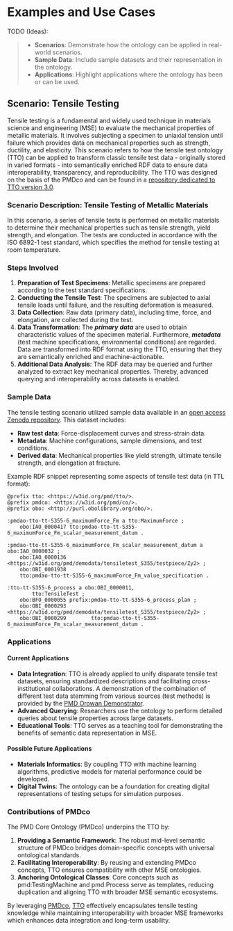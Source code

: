 # Examples and Use Cases

TODO (Ideas):
> - **Scenarios**: Demonstrate how the ontology can be applied in real-world scenarios.
> - **Sample Data**: Include sample datasets and their representation in the ontology.
> - **Applications**: Highlight applications where the ontology has been or can be used.

## Scenario: Tensile Testing

Tensile testing is a fundamental and widely used technique in materials science and engineering (MSE) to evaluate the mechanical properties of metallic materials. It involves subjecting a specimen to uniaxial tension until failure which provides data on mechanical properties such as strength, ductility, and elasticity. This scenario refers to how the tensile test ontology (TTO) can be applied to transform classic tensile test data - originally stored in varied formats - into semantically enriched RDF data to ensure data interoperability, transparency, and reproducibility. The TTO was designed on the basis of the PMDco and can be found in a [repository dedicated to TTO version 3.0](https://github.com/materialdigital/tensile-test-ontology).

### Scenario Description: Tensile Testing of Metallic Materials
In this scenario, a series of tensile tests is performed on metallic materials to determine their mechanical properties such as tensile strength, yield strength, and elongation. The tests are conducted in accordance with the ISO 6892-1 test standard, which specifies the method for tensile testing at room temperature.

### Steps Involved
1. **Preparation of Test Specimens**: Metallic specimens are prepared according to the test standard specifications.
2. **Conducting the Tensile Test**: The specimens are subjected to axial tensile loads until failure, and the resulting deformation is measured.
3. **Data Collection**: Raw data (primary data), including time, force, and elongation, are collected during the test.
4. **Data Transformation**: The ***primary data*** are used to obtain characteristic values of the specimen material. Furthermore, ***metadata*** (test machine specifications, environmental conditions) are regarded. Data are transformed into RDF format using the TTO, ensuring that they are semantically enriched and machine-actionable.
5. **Additional Data Analysis**: The RDF data may be queried and further analyzed to extract key mechanical properties. Thereby, advanced querying and interoperability across datasets is enabled.

### Sample Data

The tensile testing scenario utilized sample data available in an [open access Zenodo repository](https://doi.org/10.5281/zenodo.6778335). 
This dataset includes:
- **Raw test data**: Force-displacement curves and stress-strain data.
- **Metadata**: Machine configurations, sample dimensions, and test conditions.
- **Derived data**: Mechanical properties like yield strength, ultimate tensile strength, and elongation at fracture.

Example RDF snippet representing some aspects of tensile test data (in TTL format):
```turtle
@prefix tto: <https://w3id.org/pmd/tto/>.
@prefix pmdco: <https://w3id.org/pmd/co/>.
@prefix obo: <http://purl.obolibrary.org/obo/>.

:pmdao-tto-tt-S355-6_maximumForce_Fm a tto:MaximumForce ;
    obo:IAO_0000417 tto:pmdao-tto-tt-S355-6_maximumForce_Fm_scalar_measurement_datum .

:pmdao-tto-tt-S355-6_maximumForce_Fm_scalar_measurement_datum a obo:IAO_0000032 ;
    obo:IAO_0000136 <https://w3id.org/pmd/demodata/tensiletest_S355/testpiece/Zy2> ;
    obo:OBI_0001938 
    tto:pmdao-tto-tt-S355-6_maximumForce_Fm_value_specification .

:tto-tt-S355-6_process a obo:OBI_0000011,
        tto:TensileTest ;
    obo:BFO_0000055 prefix:pmdao-tto-tt-S355-6_process_plan ;
    obo:OBI_0000293 <https://w3id.org/pmd/demodata/tensiletest_S355/testpiece/Zy2> ;
    obo:OBI_0000299        tto:pmdao-tto-tt-S355-6_maximumForce_Fm_scalar_measurement_datum .
```

### Applications

#### Current Applications
- **Data Integration**: TTO is already applied to unify disparate tensile test datasets, ensuring standardized descriptions and facilitating cross-institutional collaborations. A demonstration of the combination of different test data stemming from various sources (test methods) is provided by the [PMD Orowan Demonstrator](https://github.com/materialdigital/demo-orowan).
- **Advanced Querying**: Researchers use the ontology to perform detailed queries about tensile properties across large datasets.
- **Educational Tools**: TTO serves as a teaching tool for demonstrating the benefits of semantic data representation in MSE.

#### Possible Future Applications
- **Materials Informatics**: By coupling TTO with machine learning algorithms, predictive models for material performance could be developed.
- **Digital Twins**: The ontology can be a foundation for creating digital representations of testing setups for simulation purposes.

### Contributions of PMDco
The PMD Core Ontology (PMDco) underpins the TTO by:

1. **Providing a Semantic Framework**: The robust mid-level semantic structure of PMDco bridges domain-specific concepts with universal ontological standards.
2. **Facilitating Interoperability**: By reusing and extending PMDco concepts, TTO ensures compatibility with other MSE ontologies.
3. **Anchoring Ontological Classes**: Core concepts such as pmd:TestingMachine and pmd:Process serve as templates, reducing duplication and aligning TTO with broader MSE semantic ecosystems.

By leveraging [PMDco](https://w3id.org/pmd/co), [TTO](https://w3id.org/pmd/tto) effectively encapsulates tensile testing knowledge while maintaining interoperability with broader MSE frameworks which enhances data integration and long-term usability.